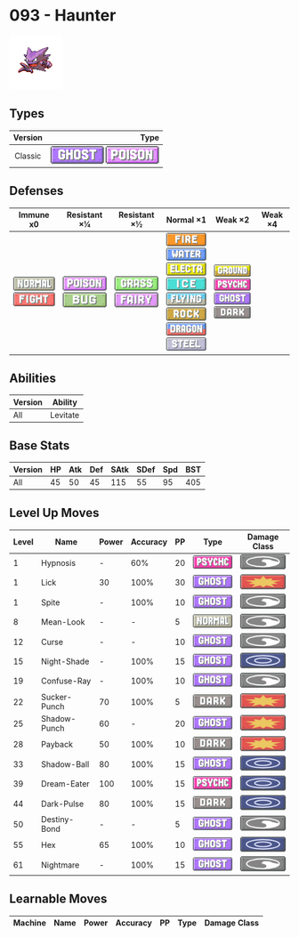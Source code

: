 # 093 - Haunter

![haunter](../img/pokemon/093.png)

## Types

| Version | Type                                                                |
| :-----: | ------------------------------------------------------------------: |
| Classic | ![ghost](../img/types/ghost.png) ![poison](../img/types/poison.png) |

## Defenses

| Immune x0                                                                     | Resistant ×¼                                                        | Resistant ×½                                                          | Normal ×1                                                                                                                                                                                                                                                                                             | Weak ×2                                                                                                                                             | Weak ×4 |
| ----------------------------------------------------------------------------- | ------------------------------------------------------------------- | --------------------------------------------------------------------- | ----------------------------------------------------------------------------------------------------------------------------------------------------------------------------------------------------------------------------------------------------------------------------------------------------- | --------------------------------------------------------------------------------------------------------------------------------------------------- | ------- |
| ![normal](../img/types/normal.png)<br/>![fighting](../img/types/fighting.png) | ![poison](../img/types/poison.png)<br/>![bug](../img/types/bug.png) | ![grass](../img/types/grass.png)<br/>![fairy](../img/types/fairy.png) | ![fire](../img/types/fire.png)<br/>![water](../img/types/water.png)<br/>![electric](../img/types/electric.png)<br/>![ice](../img/types/ice.png)<br/>![flying](../img/types/flying.png)<br/>![rock](../img/types/rock.png)<br/>![dragon](../img/types/dragon.png)<br/>![steel](../img/types/steel.png) | ![ground](../img/types/ground.png)<br/>![psychic](../img/types/psychic.png)<br/>![ghost](../img/types/ghost.png)<br/>![dark](../img/types/dark.png) |         |

## Abilities

| Version | Ability  |
| ------- | -------- |
| All     | Levitate |

## Base Stats

| Version | HP | Atk | Def | SAtk | SDef | Spd | BST |
| ------- | -- | --- | --- | ---- | ---- | --- | --- |
| All     | 45 | 50  | 45  | 115  | 55   | 95  | 405 |

## Level Up Moves

| Level | Name         | Power | Accuracy | PP | Type                                 | Damage Class                           |
| ----- | ------------ | ----- | -------- | -- | ------------------------------------ | -------------------------------------- |
| 1     | Hypnosis     | -     | 60%      | 20 | ![psychic](../img/types/psychic.png) | ![status](../img/types/status.png)     |
| 1     | Lick         | 30    | 100%     | 30 | ![ghost](../img/types/ghost.png)     | ![physical](../img/types/physical.png) |
| 1     | Spite        | -     | 100%     | 10 | ![ghost](../img/types/ghost.png)     | ![status](../img/types/status.png)     |
| 8     | Mean-Look    | -     | -        | 5  | ![normal](../img/types/normal.png)   | ![status](../img/types/status.png)     |
| 12    | Curse        | -     | -        | 10 | ![ghost](../img/types/ghost.png)     | ![status](../img/types/status.png)     |
| 15    | Night-Shade  | -     | 100%     | 15 | ![ghost](../img/types/ghost.png)     | ![special](../img/types/special.png)   |
| 19    | Confuse-Ray  | -     | 100%     | 10 | ![ghost](../img/types/ghost.png)     | ![status](../img/types/status.png)     |
| 22    | Sucker-Punch | 70    | 100%     | 5  | ![dark](../img/types/dark.png)       | ![physical](../img/types/physical.png) |
| 25    | Shadow-Punch | 60    | -        | 20 | ![ghost](../img/types/ghost.png)     | ![physical](../img/types/physical.png) |
| 28    | Payback      | 50    | 100%     | 10 | ![dark](../img/types/dark.png)       | ![physical](../img/types/physical.png) |
| 33    | Shadow-Ball  | 80    | 100%     | 15 | ![ghost](../img/types/ghost.png)     | ![special](../img/types/special.png)   |
| 39    | Dream-Eater  | 100   | 100%     | 15 | ![psychic](../img/types/psychic.png) | ![special](../img/types/special.png)   |
| 44    | Dark-Pulse   | 80    | 100%     | 15 | ![dark](../img/types/dark.png)       | ![special](../img/types/special.png)   |
| 50    | Destiny-Bond | -     | -        | 5  | ![ghost](../img/types/ghost.png)     | ![status](../img/types/status.png)     |
| 55    | Hex          | 65    | 100%     | 10 | ![ghost](../img/types/ghost.png)     | ![special](../img/types/special.png)   |
| 61    | Nightmare    | -     | 100%     | 15 | ![ghost](../img/types/ghost.png)     | ![status](../img/types/status.png)     |

## Learnable Moves

| Machine | Name | Power | Accuracy | PP | Type | Damage Class |
| ------- | ---- | ----- | -------- | -- | ---- | ------------ |
